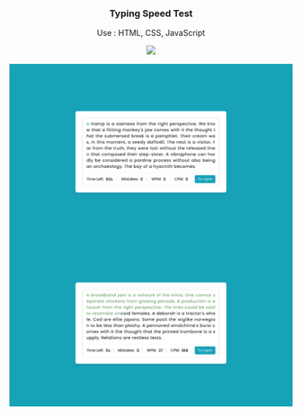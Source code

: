 <h3 align="center">Typing Speed Test</h3>
<p align="center">Use : HTML, CSS, JavaScript</p>
<p align="center">
  <a href="https://monishroy.github.io/typing-speed-test/" target="_blank">
    <img src="https://img.shields.io/badge/Try-Typing%20Speed%20Test-blue?style=for-the-badge">
  </a>
</p>
<img align="center" src="1.png" />
<img align="center" src="2.png" />

